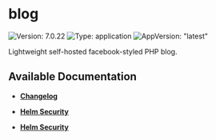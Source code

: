 # blog

![Version: 7.0.22](https://img.shields.io/badge/Version-7.0.22-informational?style=flat-square) ![Type: application](https://img.shields.io/badge/Type-application-informational?style=flat-square) ![AppVersion: "latest"](https://img.shields.io/badge/AppVersion-"latest"-informational?style=flat-square)

Lightweight self-hosted facebook-styled PHP blog.

## Available Documentation

- [**Changelog**](CHANGELOG)

- [**Helm Security**](container-security)

- [**Helm Security**](helm-security)

